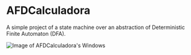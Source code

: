 # AFDCalculadora

A simple project of a state machine over an abstraction of Deterministic Finite Automaton (DFA). 

![Image of AFDCalculadora's Windows](https://i.imgur.com/nE3zFLB.png)
